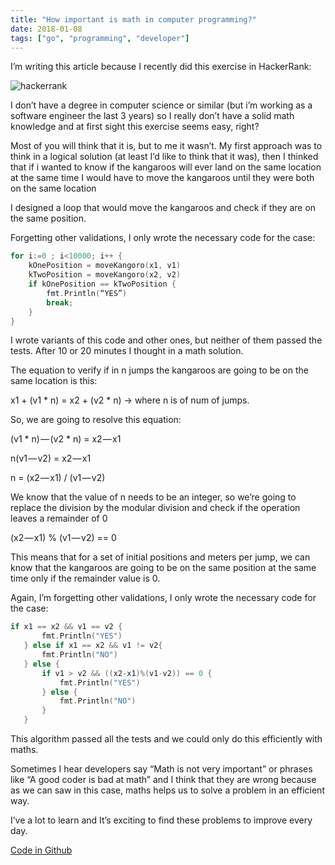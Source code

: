```yaml
---
title: "How important is math in computer programming?"
date: 2018-01-08
tags: ["go", "programming", "developer"]
---
```


I’m writing this article because I recently did this exercise in HackerRank:

![hackerrank](https://cdn-images-1.medium.com/max/1600/0*TmLt5hQq0tArckCj.png)

I don’t have a degree in computer science or similar (but i’m working as a software engineer the last 3 years) so I really don’t have a solid math knowledge and at first sight this exercise seems easy, right?

Most of you will think that it is, but to me it wasn’t. My first approach was to think in a logical solution (at least I’d like to think that it was), then I thinked that if i wanted to know if the kangaroos will ever land on the same location at the same time I would have to move the kangaroos until they were both on the same location

I designed a loop that would move the kangaroos and check if they are on the same position.

Forgetting other validations, I only wrote the necessary code for the case:

```go
for i:=0 ; i<10000; i++ {
	kOnePosition = moveKangoro(x1, v1)
	kTwoPosition = moveKangoro(x2, v2)
	if kOnePosition == kTwoPosition {
		fmt.Println(“YES”)
		break;
	}
}
```

I wrote variants of this code and other ones, but neither of them passed the tests. After 10 or 20 minutes I thought in a math solution.

The equation to verify if in n jumps the kangaroos are going to be on the same location is this:

x1 + (v1 * n) = x2 + (v2 * n) -> where n is of num of jumps.

So, we are going to resolve this equation:

(v1 * n) — (v2 * n) = x2 — x1

n(v1 — v2) = x2 — x1

n = (x2 — x1) / (v1 — v2)

We know that the value of n needs to be an integer, so we’re going to replace the division by the modular division and check if the operation leaves a remainder of 0

(x2 — x1) % (v1 — v2) == 0

This means that for a set of initial positions and meters per jump, we can know that the kangaroos are going to be on the same position at the same time only if the remainder value is 0.

Again, I’m forgetting other validations, I only wrote the necessary code for the case:

```go
if x1 == x2 && v1 == v2 {
       fmt.Println("YES")
   } else if x1 == x2 && v1 != v2{
       fmt.Println("NO")
   } else {
       if v1 > v2 && ((x2-x1)%(v1-v2)) == 0 {
           fmt.Println("YES")
       } else {
           fmt.Println("NO")
       }
   }
```

This algorithm passed all the tests and we could only do this efficiently with maths.

Sometimes I hear developers say “Math is not very important” or phrases like “A good coder is bad at math” and I think that they are wrong because as we can saw in this case, maths helps us to solve a problem in an efficient way.

I’ve a lot to learn and It’s exciting to find these problems to improve every day.

[Code in Github](https://github.com/douglasmakey/hackerrank/blob/master/Algorithms/Implementation/kangaroo.go)